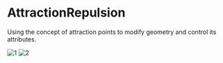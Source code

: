 # AttractionRepulsion
Using the concept of attraction points to modify geometry and control its attributes.

![1](https://user-images.githubusercontent.com/53228914/219855729-0646ed76-20bc-4b3a-8cef-bb6900c8a3ac.jpg)
![2](https://user-images.githubusercontent.com/53228914/219855731-e6b825f0-ebee-44b5-a39f-ab63a06980fb.jpg)
